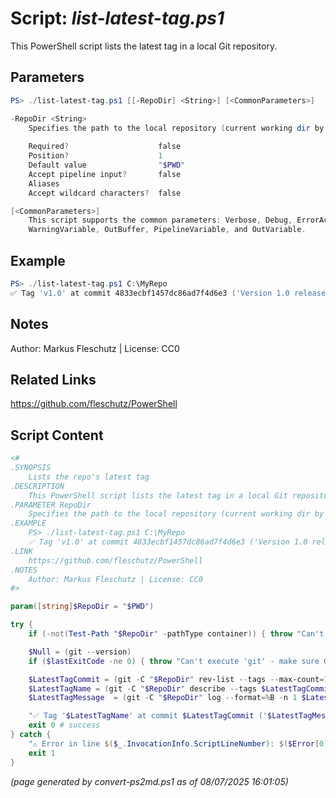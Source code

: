 Script: *list-latest-tag.ps1*
========================

This PowerShell script lists the latest tag in a local Git repository.

Parameters
----------
```powershell
PS> ./list-latest-tag.ps1 [[-RepoDir] <String>] [<CommonParameters>]

-RepoDir <String>
    Specifies the path to the local repository (current working dir by default)
    
    Required?                    false
    Position?                    1
    Default value                "$PWD"
    Accept pipeline input?       false
    Aliases                      
    Accept wildcard characters?  false

[<CommonParameters>]
    This script supports the common parameters: Verbose, Debug, ErrorAction, ErrorVariable, WarningAction, 
    WarningVariable, OutBuffer, PipelineVariable, and OutVariable.
```

Example
-------
```powershell
PS> ./list-latest-tag.ps1 C:\MyRepo
✅ Tag 'v1.0' at commit 4833ecbf1457dc86ad7f4d6e3 ('Version 1.0 released')

```

Notes
-----
Author: Markus Fleschutz | License: CC0

Related Links
-------------
https://github.com/fleschutz/PowerShell

Script Content
--------------
```powershell
<#
.SYNOPSIS
	Lists the repo's latest tag
.DESCRIPTION
	This PowerShell script lists the latest tag in a local Git repository.
.PARAMETER RepoDir
	Specifies the path to the local repository (current working dir by default)
.EXAMPLE
	PS> ./list-latest-tag.ps1 C:\MyRepo
	✅ Tag 'v1.0' at commit 4833ecbf1457dc86ad7f4d6e3 ('Version 1.0 released')
.LINK
	https://github.com/fleschutz/PowerShell
.NOTES
	Author: Markus Fleschutz | License: CC0
#>

param([string]$RepoDir = "$PWD")

try {
	if (-not(Test-Path "$RepoDir" -pathType container)) { throw "Can't access directory: $RepoDir" }

	$Null = (git --version)
	if ($lastExitCode -ne 0) { throw "Can't execute 'git' - make sure Git is installed and available" }

	$LatestTagCommit = (git -C "$RepoDir" rev-list --tags --max-count=1)
	$LatestTagName = (git -C "$RepoDir" describe --tags $LatestTagCommit)
	$LatestTagMessage  = (git -C "$RepoDir" log --format=%B -n 1 $LatestTagCommit)

	"✅ Tag '$LatestTagName' at commit $LatestTagCommit ('$LatestTagMessage')"
	exit 0 # success
} catch {
	"⚠️ Error in line $($_.InvocationInfo.ScriptLineNumber): $($Error[0])"
	exit 1
}
```

*(page generated by convert-ps2md.ps1 as of 08/07/2025 16:01:05)*
